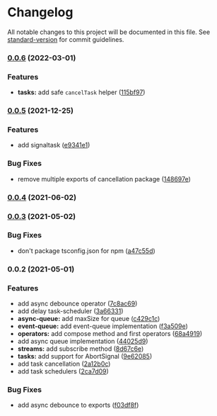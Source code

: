 # Changelog

All notable changes to this project will be documented in this file. See [standard-version](https://github.com/conventional-changelog/standard-version) for commit guidelines.

### [0.0.6](https://github.com/partkit/async/compare/v0.0.5...v0.0.6) (2022-03-01)


### Features

* **tasks:** add safe `cancelTask` helper ([115bf97](https://github.com/partkit/async/commit/115bf97c5155f83e7caa4732e39af476bc9065be))

### [0.0.5](https://github.com/partkit/async/compare/v0.0.4...v0.0.5) (2021-12-25)


### Features

* add signaltask ([e9341e1](https://github.com/partkit/async/commit/e9341e10f1246e52d0b323abe354675cbb2c3303))


### Bug Fixes

* remove multiple exports of cancellation package ([148697e](https://github.com/partkit/async/commit/148697e756d5b8376e10a140d5459a87e656e6f2))

### [0.0.4](https://github.com/partkit/async/compare/v0.0.3...v0.0.4) (2021-06-02)

### [0.0.3](https://github.com/partkit/async/compare/v0.0.2...v0.0.3) (2021-05-02)


### Bug Fixes

* don't package tsconfig.json for npm ([a47c55d](https://github.com/partkit/async/commit/a47c55da5e5697cbd4c725b3d02a832497dfb803))

### 0.0.2 (2021-05-01)


### Features

* add async debounce operator ([7c8ac69](https://github.com/partkit/async/commit/7c8ac69a54b9cf38b620159712b670b7c7ae6e5f))
* add delay task-scheduler ([3a66331](https://github.com/partkit/async/commit/3a66331562b27b4d6fd96e9eb35954979d4cb029))
* **async-queue:** add maxSize for queue ([c429c1c](https://github.com/partkit/async/commit/c429c1c7d9beb3cc67a1e6442941943d4f063dc9))
* **event-queue:** add event-queue implementation ([f3a509e](https://github.com/partkit/async/commit/f3a509ecdb6d31a46e7f8dbde545edda753b2fbb))
* **operators:** add compose method and first operators ([68a4919](https://github.com/partkit/async/commit/68a4919b28ba4deb9e6520b9dbb0f10ba1f74ce9))
* add async queue implementation ([44025d9](https://github.com/partkit/async/commit/44025d9d0019e543afb5e248e4224ea0716d4399))
* **streams:** add subscribe method ([8d67c6e](https://github.com/partkit/async/commit/8d67c6e44464f4d941d9261e59878abb2e1abbe5))
* **tasks:** add support for AbortSignal ([9e62085](https://github.com/partkit/async/commit/9e62085d400b560ee529ce6e2082b65826623936))
* add task cancellation ([2a12b0c](https://github.com/partkit/async/commit/2a12b0c6fa72dfccb4398fe8faa6f8d021f66ec9))
* add task schedulers ([2ca7d09](https://github.com/partkit/async/commit/2ca7d09c682b09c1deefe20224f499b88a7c9014))


### Bug Fixes

* add async debounce to exports ([f03df8f](https://github.com/partkit/async/commit/f03df8f75733c2b61cb04fbee9d1b38d28013019))
